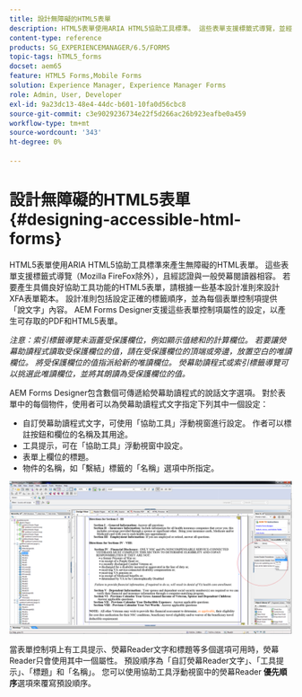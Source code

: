 ```yaml
---
title: 設計無障礙的HTML5表單
description: HTML5表單使用ARIA HTML5協助工具標準。 這些表單支援標籤式導覽，並經過認證與常用熒幕閱讀器相容。
content-type: reference
products: SG_EXPERIENCEMANAGER/6.5/FORMS
topic-tags: hTML5_forms
docset: aem65
feature: HTML5 Forms,Mobile Forms
solution: Experience Manager, Experience Manager Forms
role: Admin, User, Developer
exl-id: 9a23dc13-48e4-44dc-b601-10fa0d56cbc8
source-git-commit: c3e9029236734e22f5d266ac26b923eafbe0a459
workflow-type: tm+mt
source-wordcount: '343'
ht-degree: 0%

---
```


# 設計無障礙的HTML5表單 {#designing-accessible-html-forms}

HTML5表單使用ARIA HTML5協助工具標準來產生無障礙的HTML表單。 這些表單支援標籤式導覽（Mozilla FireFox除外），且經認證與一般熒幕閱讀器相容。 若要產生具備良好協助工具功能的HTML5表單，請根據一些基本設計准則來設計XFA表單範本。 設計准則包括設定正確的標籤順序，並為每個表單控制項提供「說文字」內容。 AEM Forms Designer支援這些表單控制項屬性的設定，以產生可存取的PDF和HTML5表單。

*注意：索引標籤導覽未涵蓋受保護欄位，例如顯示值總和的計算欄位。 若要讓熒幕助讀程式讀取受保護欄位的值，請在受保護欄位的頂端或旁邊，放置空白的唯讀欄位。 將受保護欄位的值指派給新的唯讀欄位。 熒幕助讀程式或索引標籤導覽可以挑選此唯讀欄位，並將其朗讀為受保護欄位的值。*

AEM Forms Designer包含數個可傳遞給熒幕助讀程式的說話文字選項。 對於表單中的每個物件，使用者可以為熒幕助讀程式文字指定下列其中一個設定：

* 自訂熒幕助讀程式文字，可使用「協助工具」浮動視窗進行設定。 作者可以標註按鈕和欄位的名稱及其用途。
* 工具提示，可在「協助工具」浮動視窗中設定。
* 表單上欄位的標題。
* 物件的名稱，如「繫結」標籤的「名稱」選項中所指定。

![協助工具](assets/accessibility.png)

當表單控制項上有工具提示、熒幕Reader文字和標題等多個選項可用時，熒幕Reader只會使用其中一個屬性。 預設順序為「自訂熒幕Reader文字」、「工具提示」、「標題」和「名稱」。 您可以使用協助工具浮動視窗中的熒幕Reader **優先順序**&#x200B;選項來覆寫預設順序。
